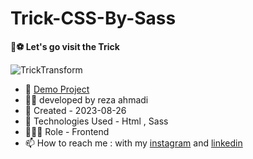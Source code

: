 # Trick-CSS-By-Sass

**🎈⚽ Let's go visit the Trick**

![TrickTransform](https://github.com/ahmadideveloper/portfolio2/assets/141068188/337b8c4a-38be-4641-842f-1a16210859b5)


- 🔗 [Demo Project](https://ahmadideveloper.github.io/Trick-CSS/)
- 👨‍💻 developed by reza ahmadi
- 📆 Created - 2023-08-26
- 🤖 Technologies Used - Html , Sass
- 🕵🏻‍♀️ Role - Frontend
- 📫 How to reach me : with my [instagram](https://instagram.com/ahmadideveloper) and [linkedin](https://linkedin.com/in/reza-ahmadi-639351286)
